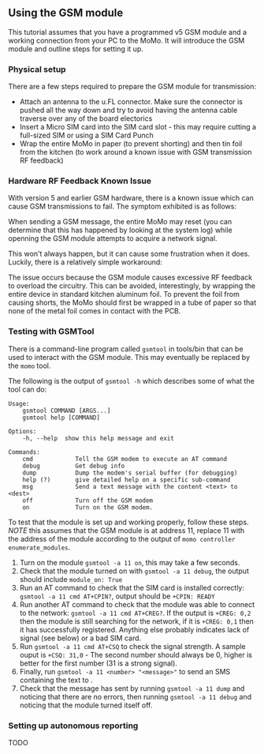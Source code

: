 ## Using the GSM module

This tutorial assumes that you have a programmed v5 GSM module and a working connection from your PC to the MoMo.  It will introduce the GSM module and outline steps for setting it up.

### Physical setup

There are a few steps required to prepare the GSM module for transmission:

- Attach an antenna to the u.FL connector.  Make sure the connector is pushed all the way down and try to avoid having the antenna cable traverse over any of the board electorics
- Insert a Micro SIM card into the SIM card slot - this may require cutting a full-sized SIM or using a SIM Card Punch
- Wrap the entire MoMo in paper (to prevent shorting) and then tin foil from the kitchen (to work around a known issue with GSM transmission RF feedback)

### Hardware RF Feedback Known Issue

With version 5 and earlier GSM hardware, there is a known issue which can cause GSM transmissions to fail.  The symptom exhibited is as follows:

When sending a GSM message, the entire MoMo may reset (you can determine that this has happened by looking at the system log) while openning the GSM module attempts to acquire a network signal.

This won't always happen, but it can cause some frustration when it does.  Luckily, there is a relatively simple workaround:

The issue occurs because the GSM module causes excessive RF feedback to overload the circuitry.  This can be avoided, interestingly, by wrapping the entire device in standard kitchen aluminum foil.  To prevent the foil from causing shorts, the MoMo should first be wrapped in a tube of paper so that none of the metal foil comes in contact with the PCB.

### Testing with GSMTool

There is a command-line program called `gsmtool` in tools/bin that can be used to interact with the GSM module.  This may eventually be replaced by the `momo` tool.

The following is the output of `gsmtool -h` which describes some of what the tool can do:

```
Usage:
    gsmtool COMMAND [ARGS...]
    gsmtool help [COMMAND]

Options:
    -h, --help  show this help message and exit

Commands:
    cmd            Tell the GSM modem to execute an AT command
    debug          Get debug info
    dump           Dump the modem's serial buffer (for debugging)
    help (?)       give detailed help on a specific sub-command
    msg            Send a text message with the content <text> to <dest>
    off            Turn off the GSM modem
    on             Turn on the GSM modem.
  ```
  
  To test that the module is set up and working properly, follow these steps. *NOTE* this assumes that the GSM module is at address 11, replace 11 with the address of the module according to the output of `momo controller enumerate_modules`.
  
  1. Turn on the module `gsmtool -a 11 on`, this may take a few seconds.
  2. Check that the module turned on with `gsmtool -a 11 debug`, the output should include `module_on: True`
  3. Run an AT command to check that the SIM card is installed correctly: `gsmtool -a 11 cmd AT+CPIN?`, output should be `+CPIN: READY`
  4. Run another AT command to check that the module was able to connect to the network: `gsmtool -a 11 cmd AT+CREG?`.  If the output is `+CREG: 0,2` then the module is still searching for the network, if it is `+CREG: 0,1` then it has successfully registered.  Anything else probably indicates lack of signal (see below) or a bad SIM card.
  5. Run `gsmtool -a 11 cmd AT+CSQ` to check the signal strength.  A sample ouput is `+CSQ: 31,0` - The second number should always be 0, higher is better for the first number (31 is a strong signal).
  6. Finally, run `gsmtool -a 11 <number> "<message>"` to send an SMS containing the text <message> to <number>.
  7. Check that the message has sent by running `gsmtool -a 11 dump` and noticing that there are no errors, then running `gsmtool -a 11 debug` and noticing that the module turned itself off.

### Setting up autonomous reporting

TODO
